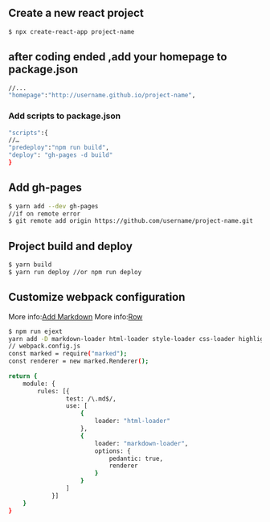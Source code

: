 ## Create a new react project

```bash
$ npx create-react-app project-name
```

## after coding ended ,add your homepage to package.json 
```bash
//...
"homepage":"http://username.github.io/project-name",

```

### Add scripts to package.json 
```bash
"scripts":{
//…
"predeploy":"npm run build",
"deploy": "gh-pages -d build"
}
```

## Add gh-pages
```bash
$ yarn add --dev gh-pages
//if on remote error 
$ git remote add origin https://github.com/username/project-name.git
```


## Project build and deploy
```bash
$ yarn build
$ yarn run deploy //or npm run deploy
```

## Customize webpack configuration

More info:[Add Markdown](https://intoli.com/blog/webpack-markdown-setup/)
More info:[Row](https://www.npmjs.com/package/raw.macro)
```bash
$ npm run ejext
yarn add -D markdown-loader html-loader style-loader css-loader highlight.js
// webpack.config.js
const marked = require("marked");
const renderer = new marked.Renderer();
 
return {
    module: {
        rules: [{
                test: /\.md$/,
                use: [
                    {
                        loader: "html-loader"
                    },
                    {
                        loader: "markdown-loader",
                        options: {
                            pedantic: true,
                            renderer
                        }
                    }
                ]
            }]
    }
}

```

